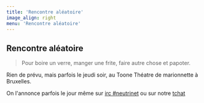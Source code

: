 ```yaml
---
title: 'Rencontre aléatoire'
image_align: right
menu: 'Rencontre aléatoire'
---
```


## Rencontre aléatoire
> Pour boire un verre, manger une frite, faire autre chose et papoter.

Rien de prévu, mais parfois le jeudi soir, au Toone Théatre de marionnette à Bruxelles.

On l'annonce parfois le jour même sur [irc #neutrinet](https://webchat.freenode.net/?channels=neutrinet) ou sur notre [tchat](https://chat.neutrinet.be)